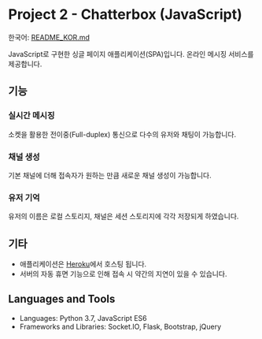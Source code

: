 # Project 2 - Chatterbox (JavaScript)

한국어: [README_KOR.md](https://github.com/syntaxkim/project2-chatterbox/blob/master/README_KOR.md)

JavaScript로 구현한 싱글 페이지 애플리케이션(SPA)입니다. 온라인 메시징 서비스를 제공합니다.


## 기능

### 실시간 메시징
소켓을 활용한 전이중(Full-duplex) 통신으로 다수의 유저와 채팅이 가능합니다.

### 채널 생성
기본 채널에 더해 접속자가 원하는 만큼 새로운 채널 생성이 가능합니다.

### 유저 기억
유저의 이름은 로컬 스토리지, 채널은 세션 스토리지에 각각 저장되게 하였습니다.

## 기타
* 애플리케이션은 [Heroku](https://www.heroku.com)에서 호스팅 됩니다.
* 서버의 자동 휴면 기능으로 인해 접속 시 약간의 지연이 있을 수 있습니다.


## Languages and Tools
* Languages: Python 3.7, JavaScript ES6
* Frameworks and Libraries: Socket.IO, Flask, Bootstrap, jQuery
